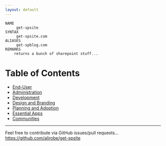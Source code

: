```yaml
---
layout: default
---
```


    NAME 
         get-spsite
    SYNTAX 
         get-spsite.com
    ALIASES 
         get-spblog.com     
    REMARKS 
        returns a bunch of sharepoint stuff...

# Table of Contents 

* [End-User](End-User)
* [Administration](Administration)
* [Development](Development)
* [Design and Branding](Design)
* [Planning and Adoption](Planning-Adoption)
* [Essential Apps](Essential-Apps)
* [Communities](Communities)

---

Feel free to contribute via GitHub issues/pull requests... <https://github.com/alirobe/get-spsite>